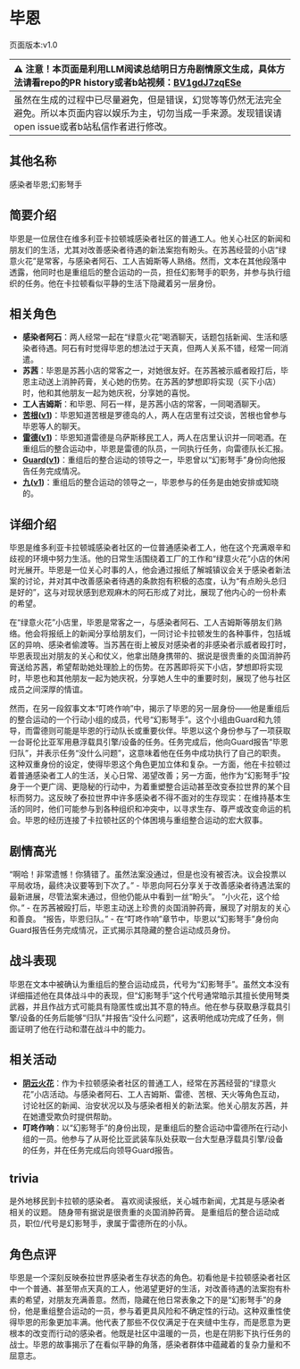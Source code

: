 # 毕恩
页面版本:v1.0
 

| :warning: 注意！本页面是利用LLM阅读总结明日方舟剧情原文生成，具体方法请看repo的PR history或者b站视频：[BV1gdJ7zqESe](https://www.bilibili.com/video/BV1gdJ7zqESe/)         |
|:----------------------------|
| 虽然在生成的过程中已尽量避免，但是错误，幻觉等等仍然无法完全避免。所以本页面内容以娱乐为主，切勿当成一手来源。发现错误请open issue或者b站私信作者进行修改。|



## 其他名称
感染者毕恩;幻影弩手
## 简要介绍
毕恩是一位居住在维多利亚卡拉顿城感染者社区的普通工人。他关心社区的新闻和朋友们的生活，尤其对改善感染者待遇的新法案抱有盼头。在苏茜经营的小店“绿意火花”是常客，与感染者阿石、工人吉姆斯等人熟络。然而，文本在其他段落中透露，他同时也是重组后的整合运动的一员，担任幻影弩手的职务，并参与执行组织的任务。他在卡拉顿看似平静的生活下隐藏着另一层身份。
## 相关角色
-   **感染者阿石**：两人经常一起在“绿意火花”喝酒聊天，话题包括新闻、生活和感染者待遇。阿石有时觉得毕恩的想法过于天真，但两人关系不错，经常一同消遣。
-   **苏茜**：毕恩是苏茜小店的常客之一，对她很友好。在苏茜被示威者殴打后，毕恩主动送上消肿药膏，关心她的伤势。在苏茜的梦想即将实现（买下小店）时，他和其他朋友一起为她庆祝，分享她的喜悦。
-   **工人吉姆斯**：和毕恩、阿石一样，是苏茜小店的常客，一同喝酒聊天。
-   **[苦根](../char_v3/extended_char_ku_gen.md)([v1](extended_char_ku_gen.md))**：毕恩知道苦根是罗德岛的人，两人在店里有过交谈，苦根也曾参与毕恩等人的聊天。
-   **[雷德](../char_v3/extended_char_lei_de.md)([v1](extended_char_lei_de.md))**：毕恩知道雷德是乌萨斯移民工人，两人在店里认识并一同喝酒。在重组后的整合运动中，毕恩是雷德的队员，一同执行任务，向雷德队长汇报。
-   **[Guard](../char_v3/extended_char_Guard.md)([v1](extended_char_Guard.md))**：重组后的整合运动的领导之一，毕恩曾以“幻影弩手”身份向他报告任务完成情况。
-   **[九](../char_v3/extended_char_jiu.md)([v1](extended_char_jiu.md))**：重组后的整合运动的领导之一，毕恩参与的任务是由她安排或知晓的。
## 详细介绍
毕恩是维多利亚卡拉顿城感染者社区的一位普通感染者工人，他在这个充满艰辛和歧视的环境中努力生活。他的日常生活围绕着工厂的工作和“绿意火花”小店的休闲时光展开。毕恩是一位关心时事的人，他会通过报纸了解城镇议会关于感染者新法案的讨论，并对其中改善感染者待遇的条款抱有积极的态度，认为“有点盼头总归是好的”，这与对现状感到悲观麻木的阿石形成了对比，展现了他内心的一份朴素的希望。

在“绿意火花”小店里，毕恩是常客之一，与感染者阿石、工人吉姆斯等朋友们熟络。他会将报纸上的新闻分享给朋友们，一同讨论卡拉顿发生的各种事件，包括城区的异响、感染者偷渡等。当苏茜在街上被反对感染者的非感染者示威者殴打时，毕恩表现出对朋友的关心和仗义，他拿出随身携带的、据说是很贵重的炎国消肿药膏送给苏茜，希望帮助她处理脸上的伤势。在苏茜即将买下小店，梦想即将实现时，毕恩也和其他朋友一起为她庆祝，分享她人生中的重要时刻，展现了他与社区成员之间深厚的情谊。

然而，在另一段叙事文本“叮咚作响”中，揭示了毕恩的另一层身份——他是重组后的整合运动的一个行动小组的成员，代号“幻影弩手”。这个小组由Guard和九领导，而雷德则可能是毕恩的行动队长或重要伙伴。毕恩以这个身份参与了一项获取一台哥伦比亚军用悬浮载具引擎/设备的任务。任务完成后，他向Guard报告“毕恩归队”，并表示任务“没什么问题”，这意味着他在任务中成功执行了自己的职责。这种双重身份的设定，使得毕恩这个角色更加立体和复杂。一方面，他在卡拉顿过着普通感染者工人的生活，关心日常、渴望改善；另一方面，他作为“幻影弩手”投身于一个更广阔、更隐秘的行动中，为着重塑整合运动甚至改变泰拉世界的某个目标而努力。这反映了泰拉世界中许多感染者不得不面对的生存现实：在维持基本生活的同时，他们可能参与到各种组织和冲突中，以寻求生存、尊严或改变命运的机会。毕恩的经历连接了卡拉顿社区的个体困境与重组整合运动的宏大叙事。
## 剧情高光
“啊哈！非常遗憾！你猜错了。虽然法案没通过，但是也没有被否决。议会投票以平局收场，最终决议要等到下次了。” - 毕恩向阿石分享关于改善感染者待遇法案的最新进展，尽管法案未通过，但他仍能从中看到一丝“盼头”。
“小火花，这个给你。” - 在苏茜被殴打后，毕恩主动送上珍贵的炎国消肿药膏，展现了对朋友的关心和善良。
“报告，毕恩归队。” - 在“叮咚作响”章节中，毕恩以“幻影弩手”身份向Guard报告任务完成情况，正式揭示其隐藏的整合运动成员身份。
## 战斗表现
毕恩在文本中被确认为重组后的整合运动成员，代号为“幻影弩手”。虽然文本没有详细描述他在具体战斗中的表现，但“幻影弩手”这个代号通常暗示其擅长使用弩类武器，并且作战方式可能具有隐匿性或出其不意的特点。他在参与获取悬浮载具引擎/设备的任务后能够“归队”并报告“没什么问题”，这表明他成功完成了任务，侧面证明了他在行动和潜在战斗中的能力。
## 相关活动
-   **[阴云火花](../stories/act10mini.md)**：作为卡拉顿感染者社区的普通工人，经常在苏茜经营的“绿意火花”小店活动。与感染者阿石、工人吉姆斯、雷德、苦根、天火等角色互动，讨论社区的新闻、治安状况以及与感染者相关的新法案。他关心朋友苏茜，并在她遭受欺负时提供帮助。
-   **叮咚作响**：以“幻影弩手”的身份出现，是重组后的整合运动中雷德所在行动小组的一员。他参与了从哥伦比亚武装车队处获取一台大型悬浮载具引擎/设备的任务，并在任务完成后向领导Guard报告。
## trivia
是外地移民到卡拉顿的感染者。
喜欢阅读报纸，关心城市新闻，尤其是与感染者相关的议题。
随身带有据说是很贵重的炎国消肿药膏。
是重组后的整合运动成员，职位/代号是幻影弩手，隶属于雷德所在的小队。
## 角色点评
毕恩是一个深刻反映泰拉世界感染者生存状态的角色。初看他是卡拉顿感染者社区中一个普通、甚至带点天真的工人，他渴望更好的生活，对改善待遇的法案抱有朴素的希望，对朋友充满善意。然而，隐藏在他日常表象之下的是“幻影弩手”的身份，他是重组整合运动的一员，参与着更具风险和不确定性的行动。这种双重性使得毕恩的形象更加丰满。他代表了那些不仅仅满足于在夹缝中生存，而是愿意为更根本的改变而行动的感染者。他既是社区中温暖的一员，也是在阴影下执行任务的战士。毕恩的故事揭示了在看似平静的角落，感染者群体中蕴藏着的复杂力量和不屈意志。